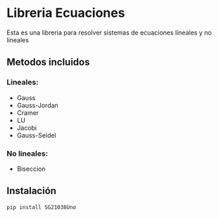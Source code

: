 #  Libreria Ecuaciones

Esta es una libreria para resolver sistemas de ecuaciones lineales y no lineales

## Metodos incluidos

### Lineales:
- Gauss
- Gauss-Jordan
- Cramer
- LU
- Jacobi
- Gauss-Seidel

### No lineales:
- Biseccion

## Instalación

```bash
pip install SG21038Uno
